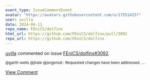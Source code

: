```yaml
---
event_type: IssueCommentEvent
avatar: "https://avatars.githubusercontent.com/u/17551415?"
user: uvilla
date: 2024-04-11
repo_name: FEniCS/dolfinx
html_url: https://github.com/FEniCS/dolfinx/pull/3092
repo_url: https://github.com/FEniCS/dolfinx
---
```


<a href='https://github.com/uvilla' target='_blank'>uvilla</a> commented on issue <a href='https://github.com/FEniCS/dolfinx/pull/3092' target='_blank'>FEniCS/dolfinx#3092</a>.

<small>@garth-wells @jhale @jorgensd : Requested changes have been addressed....</small>

<a href='https://github.com/FEniCS/dolfinx/pull/3092' target='_blank'>View Comment</a>